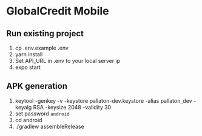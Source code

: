 # GlobalCredit Mobile

## Run existing project

1. cp .env.example .env
2. yarn install
3. Set API_URL in .env to your local server ip
4. expo start

## APK generation
1. keytool -genkey -v -keystore pallaton-dev.keystore -alias pallaton_dev -keyalg RSA -keysize 2048 -validity 30
2. set password ```android```
3. cd android
4. ./gradlew assembleRelease
